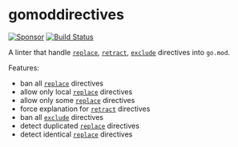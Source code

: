 # gomoddirectives

[![Sponsor](https://img.shields.io/badge/Sponsor%20me-%E2%9D%A4%EF%B8%8F-pink)](https://github.com/sponsors/ldez)
[![Build Status](https://github.com/ldez/gomoddirectives/workflows/Main/badge.svg?branch=master)](https://github.com/ldez/gomoddirectives/actions)

A linter that handle [`replace`](https://golang.org/ref/mod#go-mod-file-replace), [`retract`](https://golang.org/ref/mod#go-mod-file-retract), [`exclude`](https://golang.org/ref/mod#go-mod-file-exclude) directives into `go.mod`.

Features:

- ban all [`replace`](https://golang.org/ref/mod#go-mod-file-replace) directives
- allow only local [`replace`](https://golang.org/ref/mod#go-mod-file-replace) directives
- allow only some [`replace`](https://golang.org/ref/mod#go-mod-file-replace) directives
- force explanation for [`retract`](https://golang.org/ref/mod#go-mod-file-retract) directives
- ban all [`exclude`](https://golang.org/ref/mod#go-mod-file-exclude) directives
- detect duplicated [`replace`](https://golang.org/ref/mod#go-mod-file-replace) directives
- detect identical [`replace`](https://golang.org/ref/mod#go-mod-file-replace) directives
